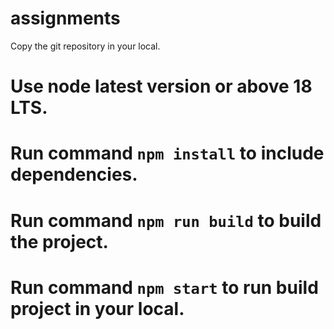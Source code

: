 # assignments

Copy the git repository in your local.

# Use node latest version or above 18 LTS.
# Run command `npm install` to include dependencies.
# Run command `npm run build` to build the project.
# Run command `npm start` to run build project in your local.